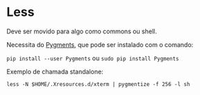 # Less

Deve ser movido para algo como commons ou shell.


Necessita do [Pygments](http://pygments.org/), que pode ser instalado com o comando:

`pip install --user Pygments` ou `sudo pip install Pygments`

Exemplo de chamada standalone:

`less -N $HOME/.Xresources.d/xterm | pygmentize -f 256 -l sh`
